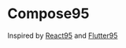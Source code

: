 # Compose95

Inspired by [React95](https://github.com/arturbien/React95) and [Flutter95](https://github.com/miquelbeltran/flutter95)

